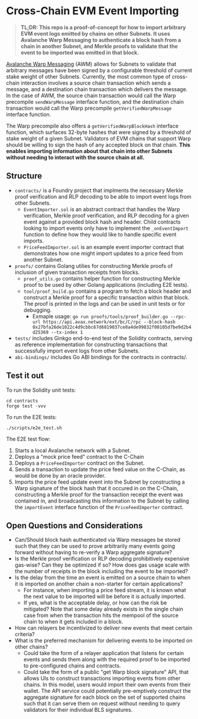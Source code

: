 # Cross-Chain EVM Event Importing

> **TL;DR: This repo is a proof-of-concept for how to import arbitrary EVM event logs emitted by chains on other Subnets. It uses Avalanche Warp Messaging to authenticate a block hash from a chain in another Subnet, and Merkle proofs to validate that the event to be imported was emitted in that block.**

[Avalanche Warp Messaging](https://docs.avax.network/build/cross-chain/awm/overview) (AWM) allows for Subnets to validate that arbitrary messages have been signed by a configurable threshold of current stake weight of other Subnets. Currently, the most common type of cross-chain interaction involves a source chain transaction which sends a message, and a destination chain transaction which delivers the message. In the case of AWM, the source chain transaction would call the Warp precompile `sendWarpMessage` interface function, and the destination chain transaction would call the Warp precompile `getVerifiedWarpMessage` interface function.

The Warp precompile also offers a `getVerifiedWarpBlockHash` interface function, which surfaces 32-byte hashes that were signed by a threshold of stake weight of a given Subnet. Validators of EVM chains that support Warp should be willing to sign the hash of any accepted block on that chain. **This enables importing information about that chain into other Subnets without needing to interact with the source chain at all.**

## Structure
- `contracts/` is a Foundry project that implments the necessary Merkle proof verification and RLP decoding to be able to import event logs from other Subnets.
    - `EventImporter.sol` is an abstract contract that handles the Warp verification, Merkle proof verification, and RLP decoding for a given event against a provided block hash and header. Child contracts looking to import events only have to implement the `_onEventImport` function to define how they would like to handle specific event imports.
    - `PriceFeedImporter.sol` is an example event importer contract that demonstrates how one might import updates to a price feed from another Subnet.
- `proofs/` contains Golang utilies for constructing Merkle proofs of inclusion of given transaction receipts from blocks.
    - `proof_utils.go` contains helper function for constructing Merkle proof to be used by other Golang applications (including E2E tests).
    - `tool/proof_build.go` contains a program to fetch a block header and construct a Merkle proof for a specific transaction within that block. The proof is printed in the logs and can be used in unit tests or for debugging.
        - Exmaple usage: `go run proofs/tools/proof_builder.go --rpc-url https://api.avax.network/ext/bc/C/rpc --block-hash 0x27bfa26de1022c4d9cbbc67d6819037ce8a4de99832f00105d7be9d2b4d25369 --tx-index 1`
- `tests/` includes Ginkgo end-to-end test of the Solidity contracts, serving as reference implementation for constructing transactions that successfully import event logs from other Subnets.
- `abi-bindings/` includes Go ABI bindings for the contracts in contracts/.

## Test it out
To run the Solidity unit tests:
```
cd contracts
forge test -vvv
```
To run the E2E tests:
```
./scripts/e2e_test.sh
```
The E2E test flow:
1. Starts a local Avalanche network with a Subnet.
2. Deploys a "mock price feed" contract to the C-Chain
3. Deploys a `PriceFeedImporter` contract on the Subnet. 
4. Sends a transaction to update the price feed value on the C-Chain, as would be done by an oracle provider. 
5. Imports the price feed update event into the Subnet by constructing a Warp signature of the block hash that it occured in on the C-Chain, constructing a Merkle proof for the transaction receipt the event was contained in, and broadcasting this information to the Subnet by calling the `importEvent` interface function of the `PriceFeedImporter` contract.

## Open Questions and Considerations
- Can/Should block hash authenticated via Warp messages be stored such that they can be used to prove arbitrarily many events going forward without having to re-verify a Warp aggregate signature?
- Is the Merkle proof verification or RLP decoding prohibitively expensive gas-wise? Can they be optimized if so? How does gas usage scale with the number of receipts in the block including the event to be imported?
- Is the delay from the time an event is emitted on a source chain to when it is imported on another chain a non-starter for certain applications? 
    - For instance, when importing a price feed stream, it is known what the next value to be imported will be before it is actually imported.
    - If yes, what is the acceptable delay, or how can the risk be mitigated? Note that some delay already exists in the single chain case from when the transaction hits the mempool of the source chain to when it gets included in a block.
- How can relayers be incentivized to deliver new events that meet certain criteria?
- What is the preferred mechanism for delivering events to be imported on other chains?
    - Could take the form of a relayer application that listens for certain events and sends them along with the required proof to be imported to pre-configured chains and contracts.
    - Could take the form of a public "get Warp block signature" API, that allows UIs to construct transactions importing events from other chains. In this model, users would import their own events from their wallet. The API service could potentially pre-emptively construct the aggregate signature for each block on the set of supported chains such that it can serve them on request without needing to query validators for their individual BLS signatures.
